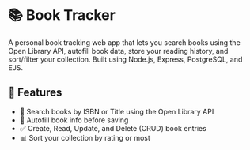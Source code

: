 # 📚 Book Tracker

A personal book tracking web app that lets you search books using the Open Library API, autofill book data, store your reading history, and sort/filter your collection. Built using Node.js, Express, PostgreSQL, and EJS.

## 🚀 Features

- 📖 Search books by ISBN or Title using the Open Library API
- 📝 Autofill book info before saving
- ✅ Create, Read, Update, and Delete (CRUD) book entries
- 📊 Sort your collection by rating or most
